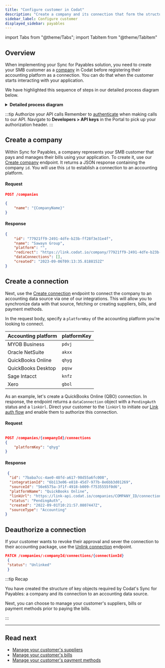 ```yaml
---
title: "Configure customer in Codat"
description: "Create a company and its connection that form the structure required to execute the bill pay process"
sidebar_label: Configure customer
displayed_sidebar: payables
---
```


import Tabs from "@theme/Tabs";
import TabItem from "@theme/TabItem"

## Overview

When implementing your Sync for Payables solution, you need to create your SMB customer as a [company](../terms/company) in Codat before registering their accounting platform as a connection. You can do that when the customer starts interacting with your application.  

We have highlighted this sequence of steps in our detailed process diagram below. 

<details>
<summary><b>Detailed process diagram</b></summary>

```mermaid

  sequenceDiagram
      participant smb as SMB customer
      participant app as Your application 
      participant codat as Codat
      participant acctg as Accounting platform
      
      smb ->> app: Logs into application
      smb ->> app: Initiates connection to accounting software

      rect rgb(242, 230, 247)
        app ->> codat: Passes company and connection details
        app ->> codat: Initiates auth flow
        codat -->> smb: Displays auth flow
        smb -->> codat: Authorizes connection
        codat ->> acctg: Establishes connection
      end

      alt Retrieve suppliers
        app ->> codat: Requests details of existing suppliers
        codat ->> acctg: Fetches suppliers
        acctg -->> codat: Returns suppliers
        codat ->> app: Returns suppliers
        app ->> smb: Displays suppliers
        smb ->> app: Selects supplier
      else Create supplier
        smb ->> app: Provides supplier details
        app ->> codat: Creates supplier
        codat ->> acctg: Creates supplier record
      end

      alt Retrieve bills
        codat ->> acctg: Fetches existing bills
        acctg -->> codat: Returns existing bills
        codat ->> app: Returns existing bills
        app ->> smb: Displays existing bills
      else Create bill
        app ->> codat: Creates bill
        codat ->> acctg: Creates bill
      end

      alt Retrieve bank accounts
        codat ->> acctg: Fetches existing bank accounts
        acctg -->> codat: Returns existing bank accounts
        codat ->> app: Returns existing bank accounts
        app ->> smb: Displays existing bank accounts
      else Create bank account
        app ->> codat: Creates bank account
        codat ->> acctg: Creates bank account
      end
      app ->> smb: Displays payment method mapping
      smb ->> app: Maps payment methods

      smb ->> app: Pays a bill
      app ->> codat: Records bill payment
      codat ->> acctg: Reconciles bill payment
      acctg ->> smb: Displays paid bill
```

</details>  

:::tip Authorize your API calls
Remember to [authenticate](/using-the-api/authentication) when making calls to our API. Navigate to **Developers > API keys** in the Portal to pick up your authorization header.
:::

## Create a company

Within Sync for Payables, a company represents your SMB customer that pays and manages their bills using your application. To create it, use our [Create company](/sync-for-payables-api#/operations/create-company) endpoint. It returns a JSON response containing the company `id`. You will use this `id` to establish a connection to an accounting platform. 

<Tabs>

<TabItem value="HTTP" label="HTTP">

#### Request

```json
POST /companies

{
    "name": "{CompanyName}"
}
```

#### Response

```json
{
    "id": "77921ff9-2491-4dfe-b23b-ff28f3e31e4f",
    "name": "Sawayn Group",
    "platform": "",
    "redirect": "https://link.codat.io/company/77921ff9-2491-4dfe-b23b-ff28f3e31e4f",
    "dataConnections": [],
    "created": "2023-09-06T09:13:35.8188152Z"
}
```

</TabItem >

</Tabs>

## Create a connection

Next, use the [Create connection](/sync-for-payables-api#/operations/create-connection) endpoint to connect the company to an accounting data source via one of our integrations. This will allow you to synchronize data with that source, fetching or creating suppliers, bills, and payment methods. 

In the request body, specify a `platformKey` of the accounting platform you're looking to connect.

| Accounting platform | platformKey |
| ---  | ---  |
| MYOB Business | `pdvj` |
| Oracle NetSuite | `akxx` |
| QuickBooks Online | `qhyg` |
| QuickBooks Desktop | `pqsw` |
| Sage Intacct | `knfz` |
| Xero | `gbol` |

As an example, let's create a QuickBooks Online (QBO) connection. In response, the endpoint returns a `dataConnection` object with a `PendingAuth` status and a `linkUrl`. Direct your customer to the `linkUrl` to initiate our [Link auth flow](/auth-flow/overview) and enable them to authorize this connection.

<Tabs>

<TabItem value="HTTP" label="HTTP">

#### Request

```json

POST /companies/{companyId}/connections
{
    "platformKey": "qhyg"
}

```

#### Response

```json
 {
  "id": "7baba7cc-4ae0-48fd-a617-98d55a6fc008",
  "integrationId": "6b113e06-e818-45d7-977b-8e6bb3d01269",
  "sourceId": "56e6575a-3f1f-4918-b009-f7535555f0d6",
  "platformName": "QuickBooks Online",
  "linkUrl": "https://link-api.codat.io/companies/COMPANY_ID/connections/CONNECTION_ID/start?otp=742271", 
  "status": "PendingAuth",
  "created": "2022-09-01T10:21:57.0807447Z",
  "sourceType": "Accounting"
}
```
</TabItem >

</Tabs>

## Deauthorize a connection

If your customer wants to revoke their approval and sever the connection to their accounting package, use the [Unlink connection](/sync-for-payables-api#/operations/unlink-connection) endpoint.

```json
PATCH /companies/:companyId/connections/{connectionId}
 {
 "status": "Unlinked"
 }
```

:::tip Recap

You have created the structure of key objects required by Codat's Sync for Payables: a company and its connection to an accounting data source.

Next, you can choose to manage your customer's suppliers, bills or payment methods prior to paying the bills.

:::

---

## Read next

* [Manage your customer's suppliers](/payables/suppliers)
* [Manage your customer's bills](/payables/bills)
* [Manage your customer's payment methods](/payables/mapping)

